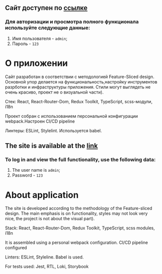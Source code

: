 ## Сайт доступен по [ссылке](https://musical-marigold-5e54e4.netlify.app/)

### Для авторизации и просмотра полного функционала используйте следующие данные:
1. Имя пользователя - `admin`;
2. Пароль - `123`

# О приложении
Сайт разработан в соответствии с методологией Feature-Sliced design. Основной упор делается на функциональность,настройку инструментов разрботки и инфраструктуры приложения. Стили могут выглядеть не очень красиво, проект не о визуальной части).

Стек: React, React-Router-Dom, Redux Toolkit, TypeScript, scss-модули, i18n

Проект собран с использованием персональной конфигурации webpack.Настроен CI/CD pipeline

Линтеры: ESLint, Stylelint. Используется babel.

## The site is available at the [link](https://musical-marigold-5e54e4.netlify.app/)

### To log in and view the full functionality, use the following data:
1. The user name is `admin`;
2. Password - `123`

# About application

The site is developed according to the methodology of the Feature-sliced design. The main emphasis is on functionality, styles may not look very nice, the project is not about the visual part).

Stack: React, React-Router-Dom, Redux Toolkit, TypeScript, scss modules, i18n

It is assembled using a personal webpack configuration. CI/CD pipeline configured

Linters: ESLint, Styleline. Babel is used.

For tests used: Jest, RTL, Loki, Storybook
